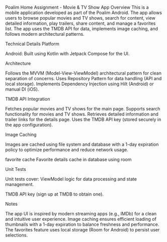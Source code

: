 Poalim Home Assignment - Movie & TV Show App
Overview
This is a mobile application developed as part of the Poalim Android. The app allows users to browse popular movies and TV shows,
search for content, view detailed information, play trailers, share content, and manage a favorites list. 
The app uses the TMDB API for data, implements image caching, and follows modern architectural patterns.


Technical Details
Platform

Android: Built using Kotlin with Jetpack Compose for the UI.

Architecture

Follows the MVVM (Model-View-ViewModel) architectural pattern for clean separation of concerns.
Uses Repository Pattern for data handling (API and local storage).
Implements Dependency Injection using Hilt (Android) or manual DI (iOS).

TMDB API Integration

Fetches popular movies and TV shows for the main page.
Supports search functionality for movies and TV shows.
Retrieves detailed information and trailer links for the details page.
Uses the TMDB API key (stored securely in the app configuration).

Image Caching

Images are cached using file system and database with a 1-day expiration policy to optimize performance and reduce network usage.

favorite cache
Favorite details cache in database using room

Unit Tests

Unit tests cover:
ViewModel logic for data processing and state management.


TMDB API key (sign up at TMDB to obtain one).


Notes

The app UI is inspired by modern streaming apps (e.g., IMDb) for a clean and intuitive user experience.
Image caching ensures efficient loading of thumbnails with a 1-day expiration to balance freshness and performance.
The favorites feature uses local storage (Room for Android) to persist user selections.

